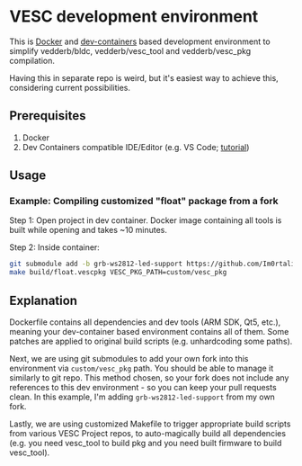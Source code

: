 # VESC development environment

This is [Docker](https://www.docker.com/) and [dev-containers](https://containers.dev/) based development environment to simplify vedderb/bldc, vedderb/vesc_tool and vedderb/vesc_pkg compilation.

Having this in separate repo is weird, but it's easiest way to achieve this, considering current possibilities.

## Prerequisites

1. Docker
2. Dev Containers compatible IDE/Editor (e.g. VS Code; [tutorial](https://code.visualstudio.com/docs/devcontainers/tutorial))

## Usage

### Example: Compiling customized "float" package from a fork

Step 1: Open project in dev container. Docker image containing all tools is built while opening and takes ~10 minutes.

Step 2: Inside container:
```sh
git submodule add -b grb-ws2812-led-support https://github.com/Im0rtality/vesc_pkg.git custom/vesc_pkg
make build/float.vescpkg VESC_PKG_PATH=custom/vesc_pkg
```

## Explanation

Dockerfile contains all dependencies and dev tools (ARM SDK, Qt5, etc.), meaning your dev-container based environment contains all of them. Some patches are applied to original build scripts (e.g. unhardcoding some paths).

Next, we are using git submodules to add your own fork into this environment via `custom/vesc_pkg` path. You should be able to manage it similarly to git repo. This method chosen, so your fork does not include any references to this dev environment - so you can keep your pull requests clean. In this example, I'm adding `grb-ws2812-led-support` from my own fork.

Lastly, we are using customized Makefile to trigger appropriate build scripts from various VESC Project repos, to auto-magically build all dependencies (e.g. you need vesc_tool to build pkg and you need built firmware to build vesc_tool). 